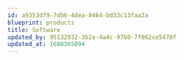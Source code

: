 ```yaml
---
id: a9353df9-7db6-4dea-8464-bd33c13faa2a
blueprint: products
title: Software
updated_by: 95132932-3b2a-4a4c-97b8-7f062ce5478f
updated_at: 1688365894
---
```


